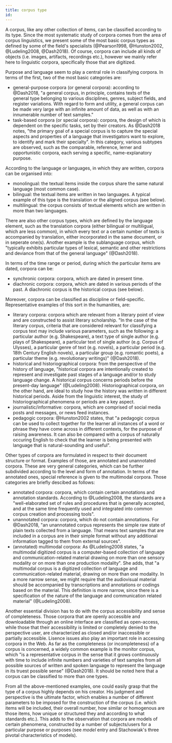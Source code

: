 ```yaml
---
title: corpus type
id: 
---
```


A corpus, like any other collection of items, can be classified according to its type. Since the most systematic study of corpora comes from the area of corpus linguistics, we present some of the most basic corpus types as defined by some of the field's specialists (@Pearson1998, @Hunston2002, @Ludeling2008, @Dash2018). Of course, corpora can include all kinds of objects (i.e. images, artifacts, recordings etc.), however we mainly refer here to linguistic corpora, specifically those that are digitized. 

Purpose and language seem to play a central role in classifying corpora. In terms of the first, two of the most basic categories are: 

- general-purpose corpora (or general corpora): according to @Dash2018, "a general corpus, in principle, contains texts of the general type belonging to various disciplines, genres, subject fields, and register variations. With regard to form and utility, a general corpus can be made very large with an infinite amount of data, as well as with an innumerable number of text samples."
- task-based corpora (or special corpora): corpora, the design of which is dependent on the specific tasks, set by their creators. As @Dash2018 notes, "the primary goal of a special corpus is to capture the special aspects and properties of a language that investigators want to explore, to identify and mark their specialty". In this category, various subtypes are observed, such as the comparable, reference, lerner and opportunistic corpora, each serving a specific, name-explanatory purpose. 

According to the language or languages, in which they are written, corpora can be organised into:

- monolingual: the textual items inside the corpus share the same natural language (most common case).
- bilingual: the textual items are written in two languages. A typical example of this type is the translation or the aligned corpus (see below).
- multilingual: the corpus consists of textual elements which are written in more than two languages. 

There are also other corpus types, which are defined by the language element, such as the translation corpora (either bilingual or multiligual, which are less common), in which every text or a certain number of texts is accompanied by translation, either incorporated in the same document, or in seperate one(s). Another example is the sublanguage corpus, which "typically exhibits particular types of lexical, semantic and other restrictions and deviance from that of the general language" (@Dash2018).

In terms of the time range or period, during which the particular items are dated, corpora can be:

- synchronic corpora: corpora, which are dated in present time. 
- diachronic corpora: corpora, which are dated in various periods of the past. A diachronic corpus is the historical corpus (see below).

 Moreover, corpora can be classified as discipline or field-specific. Representative examples of this sort in the humanities, are:
 
 - literary corpora: corpora which are relevant from a literary point of view and are constructed to assist literary scholarship. "In the case of the literary corpus, criteria that are considered relevant for classifying a corpus text may include various parameters, such as the following: a particular author (e.g. Shakespeare), a text type of single author (e.g. plays of Shakespeare), a particular text of single author (e.g. Corpus of Ulysses), a particular genre of text (e.g. novels), a particular period (e.g. 18th Century English novels), a particular group (e.g. romantic poets), a particular theme (e.g. revolutionary writings)" (@Dash2018).
 - historical and historiographical corpora: from the perspective of the history of language, "historical corpora are intentionally created to represent and investigate past stages of a language and/or to study language change. A historical corpus concerns periods before the present-day language" (@Ludeling2008). Historiographical corpora, on the other hand, are ideal to study how the history was written in different historical periods. Aside from the linguistic interest, the study of historiographical phenomena or periods are a key aspect.
 - journalistic/informative: corpora, which are comprised of social media posts and messages, or news feed instances.
 - pedagogic corpora: @Hunston2002 states, that "a pedagogic corpus can be used to collect together for the learner all instances of a word or phrase they have come across in different contexts, for the purpose of raising awareness. It can also be compared with a corpus of naturally occuring English to check that the learner is being presented with language that is natural-sounding and useful".
 
 Other types of corpora are formulated in respect to their document structure or format. Examples of those, are annotated and unannotated corpora. These are very general categories, which can be further subdivided according to the level and form of annotation. In terms of the annotated ones, special reference is given to the multimodal corpora. Those categories are briefly descibed as follows:
 
- annotated corpora: corpora, which contain certain annotations and annotation standards. According to @Ludeling2008, the standards are a "well-elaborated set of rules and procedures that is generally accepted, and at the same time frequently used and integrated into common corpus creation and processing tools". 
- unannotated corpora: corpora, which do not contain annotations. For @Dash2018, "an unannotated corpus represents the simple raw state of plain texts collected from a language. That means text samples that are included in a corpus are in their simple format without any additional information tagged to them from external sources".
- (annotated) multimodal corpora: As @Ludeling2008 states, "a multimodal digitized corpus is a computer-based collection of language and communication-related material drawing on more than one sensory modality or on more than one production modality". She adds, that "a multimodal corpus is a digitized collection of language and communication-related material, drawing on more than one modality. In a more narrow sense, we might require that the audiovisual material should be accompanied by transcriptions and annotations or codings based on the material. This definition is more narrow, since there is a specification of the nature of the language and communication related material" (@Ludeling2008).
 
 Another essential division has to do with the corpus accessibility and sense of completeness. Those corpora that are openly accessible and downloadable through an online interface are classified as open-access, while those that their accessibility is limited or completely denied to the perspective user, are characterized as closed and/or inaccessible or partially accessible. Lisence issues also play an important role in accessing corpora in the Web. As far as the completeness (or incompleteness) of a corpus is concerned, a widely common example is the monitor corpus, which "is a representative corpus in the sense that it grows continuously with time to include infinite numbers and varieties of text samples from all possible sources of written and spoken language to represent the language in its truest possible sense" (@Dash2018). It should be noted here that a corpus can be classified to more than one types.
 
 From all the above-mentioned examples, one could easily grasp that the type of a corpus highly depends on his creator. His judgment and perspective is the ultimate factor, which enables a number of different parameters to be imposed for the construction of the corpus  (i.e. which items will be included, their overall number, how similar or homogenous are those items, how unique or structured they and according to what standards etc.). This adds to the observation that corpora are models of certain phenomena, constructed by a number of subjects/users for a particular purpose or purposes (see _model_ entry and Stachowiak's three pivotal characteristics of models).
 



